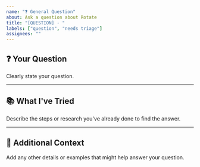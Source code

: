 ```yaml
---
name: "❓ General Question"
about: Ask a question about Rotate
title: "[QUESTION] - "
labels: ["question", "needs triage"]
assignees: ""
---
```


## ❓ Your Question
Clearly state your question.

---

## 📚 What I've Tried
Describe the steps or research you've already done to find the answer.

---

## 📌 Additional Context
Add any other details or examples that might help answer your question.